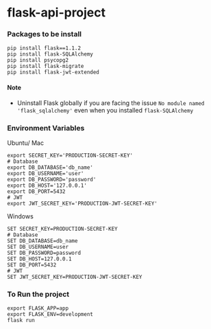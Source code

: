 # flask-api-project

### Packages to be install

```shell
pip install flask==1.1.2
pip install flask-SQLAlchemy
pip install psycopg2
pip install flask-migrate
pip install flask-jwt-extended

```

#### Note

- Uninstall Flask globally if you are facing the issue `No module named 'flask_sqlalchemy'` even when you installed `flask-SQLAlchemy`


### Environment Variables

Ubuntu/ Mac
```shell
export SECRET_KEY='PRODUCTION-SECRET-KEY'
# Database
export DB_DATABASE='db_name'
export DB_USERNAME='user'
export DB_PASSWORD='password'
export DB_HOST='127.0.0.1'
export DB_PORT=5432
# JWT
export JWT_SECRET_KEY='PRODUCTION-JWT-SECRET-KEY'
```

Windows
```shell
SET SECRET_KEY=PRODUCTION-SECRET-KEY
# Database
SET DB_DATABASE=db_name
SET DB_USERNAME=user
SET DB_PASSWORD=password
SET DB_HOST=127.0.0.1
SET DB_PORT=5432
# JWT
SET JWT_SECRET_KEY=PRODUCTION-JWT-SECRET-KEY
```


### To Run the project

```shell
export FLASK_APP=app
export FLASK_ENV=development
flask run
```
